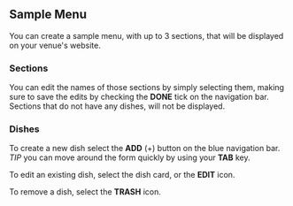 ## Sample Menu

You can create a sample menu, with up to 3 sections, that will be displayed on 
your venue's website. 

### Sections

You can edit the names of those sections by simply selecting them, 
making sure to save the edits by checking the **DONE** tick on the navigation bar. Sections that do not have any 
dishes, will not be displayed.

### Dishes  

To create a new dish select the **ADD** (+) button on the blue navigation bar. *TIP* you can move around the form 
quickly by using your **TAB** key.  

To edit an existing dish, select the dish card, or the **EDIT** icon.  

To remove a dish, select the **TRASH** icon.








 

  
  


